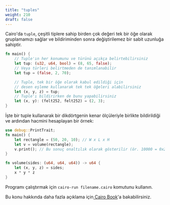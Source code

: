 ```yaml
---
title: "tuples"
weight: 210
draft: false
---
```


Cairo'da `tuple`, çeşitli tiplere sahip birden çok değeri tek bir öğe olarak gruplamamızı sağlar ve bildiriminden sonra değiştirilemez bir sabit uzunluğa sahiptir.

```rust {.codebox}
fn main() {
    // Tuple'ın her konumunu ve türünü açıkça belirtebilirsiniz
    let tup: (u32, u64, bool) = (8, 65, false);
    // Veya türleri belirtmeden de tanımlanabilir
    let tup = (false, 2, 70);

    // Tuple, tek bir öğe olarak kabul edildiği için
    // desen eşleme kullanarak tek tek öğeleri alabilirsiniz
    let (x, y, z) = tup; 
    // Tuple'ı bildirirken de bunu yapabilirsiniz
    let (x, y): (felt252, felt252) = (2, 3);
}
```

İşte bir tuple kullanarak bir dikdörtgenin kenar ölçüleriyle birlikte bildirildiği ve ardından hacmini hesaplayan bir örnek:

```rust {.codebox}
use debug::PrintTrait;
fn main() {
    let rectangle = (50, 20, 10); // W x L x H
    let v = volume(rectangle);
    v.print(); // Bu sonuç onaltılık olarak gösterilir (ör. 10000 = 0x2710)
}

fn volume(sides: (u64, u64, u64)) -> u64 {
    let (x, y, z) = sides;
    x * y * z
}
```
Programı çalıştırmak için `cairo-run filename.cairo` komutunu kullanın.

Bu konu hakkında daha fazla açıklama için[ Cairo Book](https://cairo-book.github.io/ch02-02-data-types.html?highlight=tuple#the-tuple-type)'a bakabilirsiniz.
